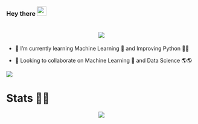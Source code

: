 ### Hey there <img src="https://media.giphy.com/media/hvRJCLFzcasrR4ia7z/giphy.gif" width="25px">
<h1 align="center">
  <a href="https://nipun4338.github.io">
    <img src="https://readme-typing-svg.herokuapp.com/?lines=I+am+Nipun!;Visit:+nipun4338.github.io...!&center=true&size=20">
  </a>
</h1>

- 🌱 I’m currently learning Machine Learning 🤖 and Improving Python 🐍🐍

- 👯 Looking to collaborate on Machine Learning 👷 and Data Science 🌎🌎

![](https://komarev.com/ghpvc/?username=nipun4338&label=PROFILE+VIEWS)
<!--
**Nipun4338/Nipun4338** is a ✨ _special_ ✨ repository because its `README.md` (this file) appears on your GitHub profile.

Here are some ideas to get you started:

- 🔭 I’m currently working on ...
- 🌱 I’m currently learning ...
- 👯 I’m looking to collaborate on ...
- 🤔 I’m looking for help with ...
- 💬 Ask me about ...
- 📫 How to reach me: ...
- 😄 Pronouns: ...
- ⚡ Fun fact: ...
-->

# <h1>Stats 🚀🚀</h1>
  <div align="center">
<img src="https://metrics.lecoq.io/Nipun4338?template=classic&isocalendar=1&languages=1&gists=1&followup=1&achievements=1&notable=1&pagespeed=1&isocalendar.duration=half-year&languages.limit=8&languages.sections=most-used&languages.colors=github&languages.threshold=0%25&languages.indepth=false&languages.recent.load=300&languages.recent.days=14&followup.sections=repositories&achievements.threshold=C&achievements.secrets=true&achievements.limit=0&notable.repositories=false&pagespeed.url=.user.website&pagespeed.detailed=false&pagespeed.screenshot=false&config.timezone=Asia%2FDhaka">
  </div>

